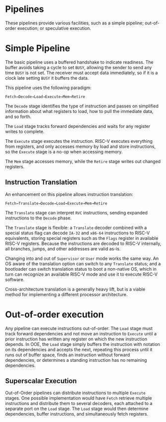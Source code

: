 Pipelines
=========

These pipelines provide various facilities, such as a simple pipeline;
out-of-order execution; or speculative execution.

# Simple Pipeline

The basic pipeline uses a buffered handshake to indicate readiness. The
buffer avoids taking a cycle to set `BUSY`, allowing the sender to send
any time `BUSY` is not set.  The receiver must accept data immediately,
so if it is a clock late setting `BUSY` it buffers the data.

This pipeline uses the following paradigm:

```
Fetch→Decode→Load→Execute→Mem→Retire
```

The `Decode` stage identifies the type of instruction and passes on
simplified information about what registers to load, how to pull the
immediate data, and so forth.

The `Load` stage tracks forward dependencies and waits for any register
writes to complete.

The `Execute` stage executes the instruction.  RISC-V executes everything
from registers, and only accesses memory by load and store instructions,
so the `Execute` stage is a no-op when accessing memory.

The `Mem` stage accesses memory, while the `Retire` stage writes out
changed registers.

## Instruction Translation
An enhancement on this pipeline allows instruction translation:

```
Fetch→Translate→Decode→Load→Execute→Mem→Retire
```

The `Translate` stage can interpret `RVC` instructions, sending expanded
instructions to the `Decode` phase.

The `Translate` stage is flexible:  a `Translate` decoder combined with
a special status flag can decode `IA-32` and `x86-64` instructions to
RISC-V equivalents, storing special registers such as the `Flags`
register in available RISC-V registers.  Because the instructions are
decoded to RISC-V internally, all branches, jumps, and other addresses
are valid as-is.

Changing into and out of `Supervisor` or `User` mode works the same way.
An OS aware of the translation option can switch to any `Translate`
status; and a bootloader can switch translation status to boot a
non-native OS, which in turn can recognize an available RISC-V mode and
use it to execute RISC-V software.

Cross-architecture translation is a generally heavy lift, but is a viable
method for implementing a different processor architecture.

# Out-of-order execution

Any pipeline can execute instructions out-of-order.  The `Load` stage
must track forward dependencies and not move an instruction to `Execute`
until a prior instruction has written any register on which the new
instruction depends.  In OOE, the `Load` stage simply buffers the
instruction with notation on its dependencies and accepts the next,
repeating this process until it runs out of buffer space, finds an
instruction without forward dependencies, or determines a standing
instruction has no remaining dependencies.

## Superscalar Execution

Out-of-Order pipelines can distribute instructions to multiple
`Execute` stages.  One possible implementation would have `Fetch`
retrieve multiple instructions and distribute them to several
decoders, each attached to a separate port on the `Load` stage.
The `Load` stage would then determine dependencies, buffer
instructions, and simultaneously fetch registers.
